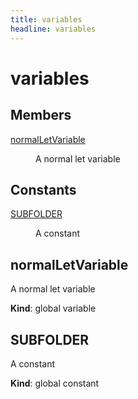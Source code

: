 ```yaml
---
title: variables
headline: variables
---
```


# variables

## Members

<dl>
<dt><a href="#normalLetVariable">normalLetVariable</a></dt>
<dd><p>A normal let variable</p>
</dd>
</dl>

## Constants

<dl>
<dt><a href="#SUBFOLDER">SUBFOLDER</a></dt>
<dd><p>A constant</p>
</dd>
</dl>

<a name="normalLetVariable"></a>

## normalLetVariable
A normal let variable

**Kind**: global variable  
<a name="SUBFOLDER"></a>

## SUBFOLDER
A constant

**Kind**: global constant  

